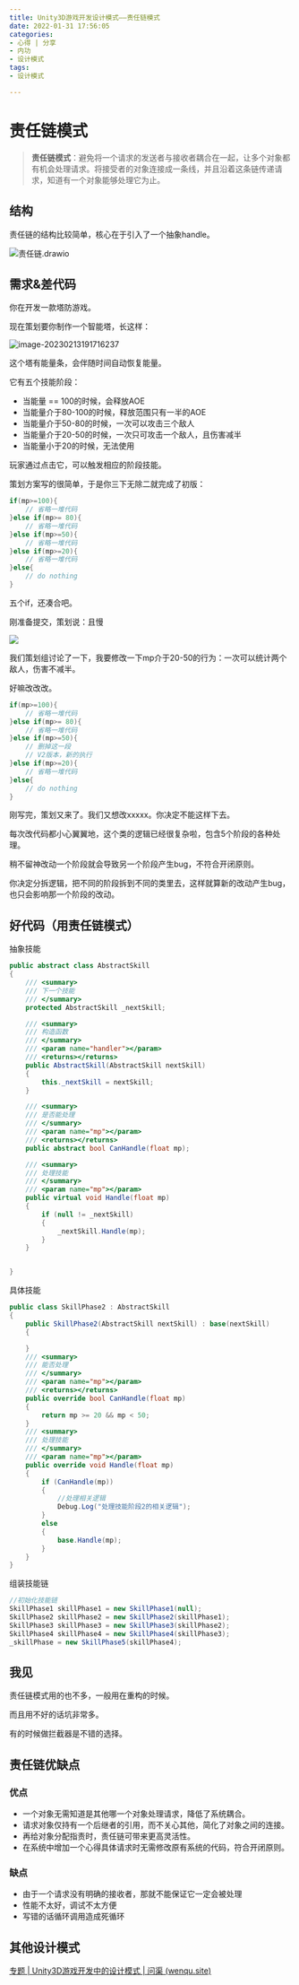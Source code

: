```yaml
---
title: Unity3D游戏开发设计模式——责任链模式
date: 2022-01-31 17:56:05
categories:
- 心得 | 分享
- 内功
- 设计模式
tags:
- 设计模式

---
```


<meta name="referrer" content="no-referrer"/>

# 责任链模式


> **责任链模式**：避免将一个请求的发送者与接收者耦合在一起，让多个对象都有机会处理请求。将接受者的对象连接成一条线，并且沿着这条链传递请求，知道有一个对象能够处理它为止。

<!-- more -->

## 结构

责任链的结构比较简单，核心在于引入了一个抽象handle。

![责任链.drawio](https://wenqu-1315878694.cos.ap-shanghai.myqcloud.com/www/uploads/2023/02/13/%E8%B4%A3%E4%BB%BB%E9%93%BE.drawio.png)



## 需求&差代码

你在开发一款塔防游戏。

现在策划要你制作一个智能塔，长这样：

![image-20230213191716237](https://wenqu-1315878694.cos.ap-shanghai.myqcloud.com/www/uploads/2023/02/13/image-20230213191716237.png)

这个塔有能量条，会伴随时间自动恢复能量。

它有五个技能阶段：

- 当能量 == 100的时候，会释放AOE
- 当能量介于80-100的时候，释放范围只有一半的AOE
- 当能量介于50-80的时候，一次可以攻击三个敌人
- 当能量介于20-50的时候，一次只可攻击一个敌人，且伤害减半
- 当能量小于20的时候，无法使用

玩家通过点击它，可以触发相应的阶段技能。

策划方案写的很简单，于是你三下无除二就完成了初版：

```c#
if(mp>=100){
    // 省略一堆代码
}else if(mp>= 80){
    // 省略一堆代码
}else if(mp>=50){
    // 省略一堆代码
}else if(mp>=20){
    // 省略一堆代码
}else{
    // do nothing
}
```

五个if，还凑合吧。

刚准备提交，策划说：且慢

![](https://wenqu-1315878694.cos.ap-shanghai.myqcloud.com/www/uploads/2023/02/13/20230213193034.png)

我们策划组讨论了一下，我要修改一下mp介于20-50的行为：一次可以统计两个敌人，伤害不减半。

好嘛改改改。

```c#
if(mp>=100){
    // 省略一堆代码
}else if(mp>= 80){
    // 省略一堆代码
}else if(mp>=50){
    // 删掉这一段
    // V2版本，新的执行
}else if(mp>=20){
    // 省略一堆代码
}else{
    // do nothing
}
```

刚写完，策划又来了。我们又想改xxxxx。你决定不能这样下去。

每次改代码都小心翼翼地，这个类的逻辑已经很复杂啦，包含5个阶段的各种处理。

稍不留神改动一个阶段就会导致另一个阶段产生bug，不符合开闭原则。

你决定分拆逻辑，把不同的阶段拆到不同的类里去，这样就算新的改动产生bug，也只会影响那一个阶段的改动。

## 好代码（用责任链模式）

抽象技能

```c#
public abstract class AbstractSkill
{
    /// <summary>
    /// 下一个技能
    /// </summary>
    protected AbstractSkill _nextSkill;

    /// <summary>
    /// 构造函数
    /// </summary>
    /// <param name="handler"></param>
    /// <returns></returns>
    public AbstractSkill(AbstractSkill nextSkill)
    {
        this._nextSkill = nextSkill;
    }

    /// <summary>
    /// 是否能处理
    /// </summary>
    /// <param name="mp"></param>
    /// <returns></returns>
    public abstract bool CanHandle(float mp);

    /// <summary>
    /// 处理技能
    /// </summary>
    /// <param name="mp"></param>
    public virtual void Handle(float mp)
    {
        if (null != _nextSkill)
        {
            _nextSkill.Handle(mp);
        }
    }


}
```

具体技能

```c#
public class SkillPhase2 : AbstractSkill
{
    public SkillPhase2(AbstractSkill nextSkill) : base(nextSkill)
    {

    }
    /// <summary>
    /// 能否处理
    /// </summary>
    /// <param name="mp"></param>
    /// <returns></returns>
    public override bool CanHandle(float mp)
    {
        return mp >= 20 && mp < 50;
    }
    /// <summary>
    /// 处理技能
    /// </summary>
    /// <param name="mp"></param>
    public override void Handle(float mp)
    {
        if (CanHandle(mp))
        {
            //处理相关逻辑
            Debug.Log("处理技能阶段2的相关逻辑");
        }
        else
        {
            base.Handle(mp);
        }
    }
}
```
组装技能链
```c#
//初始化技能链
SkillPhase1 skillPhase1 = new SkillPhase1(null);
SkillPhase2 skillPhase2 = new SkillPhase2(skillPhase1);
SkillPhase3 skillPhase3 = new SkillPhase3(skillPhase2);
SkillPhase4 skillPhase4 = new SkillPhase4(skillPhase3);
_skillPhase = new SkillPhase5(skillPhase4);
```



## 我见

责任链模式用的也不多，一般用在重构的时候。

而且用不好的话坑非常多。

有的时候做拦截器是不错的选择。



## 责任链优缺点

### 优点

- 一个对象无需知道是其他哪一个对象处理请求，降低了系统耦合。
- 请求对象仅持有一个后继者的引用，而不关心其他，简化了对象之间的连接。
- 再给对象分配指责时，责任链可带来更高灵活性。
- 在系统中增加一个心得具体请求时无需修改原有系统的代码，符合开闭原则。

### 缺点

- 由于一个请求没有明确的接收者，那就不能保证它一定会被处理
- 性能不太好，调试不太方便
- 写错的话循环调用造成死循环


## 其他设计模式

[专题 | Unity3D游戏开发中的设计模式 | 问渠 (wenqu.site)](https://wenqu.site/Unity-Design-Pattern.html)
